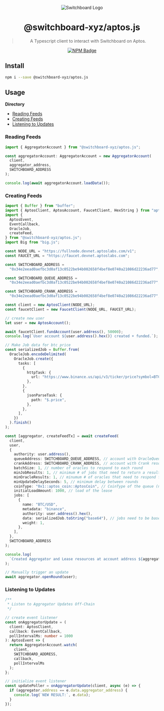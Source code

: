 <div align="center">

![Switchboard Logo](https://github.com/switchboard-xyz/sbv2-core/raw/main/website/static/img/icons/switchboard/avatar.png)

# @switchboard-xyz/aptos.js

> A Typescript client to interact with Switchboard on Aptos.

[![NPM Badge](https://img.shields.io/github/package-json/v/switchboard-xyz/sbv2-aptos?color=red&filename=javascript%2Faptos.js%2Fpackage.json&label=%40switchboard-xyz%2Faptos.js&logo=npm)](https://www.npmjs.com/package/@switchboard-xyz/aptos.js)

</div>

## Install

```bash
npm i --save @switchboard-xyz/aptos.js
```

## Usage

**Directory**

- [Reading Feeds](#reading-feeds)
- [Creating Feeds](#creating-feeds)
- [Listening to Updates](#listening-to-updates)

### Reading Feeds

```ts
import { AggregatorAccount } from "@switchboard-xyz/aptos.js";

const aggregatorAccount: AggregatorAccount = new AggregatorAccount(
  client,
  aggregator_address,
  SWITCHBOARD_ADDRESS
);

console.log(await aggregatorAccount.loadData());
```

### Creating Feeds

```ts
import { Buffer } from "buffer";
import { AptosClient, AptosAccount, FaucetClient, HexString } from "aptos";
import {
  AptosEvent,
  EventCallback,
  OracleJob,
  createFeed,
} from "@switchboard-xyz/aptos.js";
import Big from "big.js";

const NODE_URL = "https://fullnode.devnet.aptoslabs.com/v1";
const FAUCET_URL = "https://faucet.devnet.aptoslabs.com";

const SWITCHBOARD_ADDRESS =
  "0x34e2eead0aefbc3d0af13c0522be94b002658f4bef8e0740a21086d22236ad77";

const SWITCHBOARD_QUEUE_ADDRESS =
  "0x34e2eead0aefbc3d0af13c0522be94b002658f4bef8e0740a21086d22236ad77";

const SWITCHBOARD_CRANK_ADDRESS =
  "0x34e2eead0aefbc3d0af13c0522be94b002658f4bef8e0740a21086d22236ad77";

const client = new AptosClient(NODE_URL);
const faucetClient = new FaucetClient(NODE_URL, FAUCET_URL);

// create new user
let user = new AptosAccount();

await faucetClient.fundAccount(user.address(), 50000);
console.log(`User account ${user.address().hex()} created + funded.`);

// Make Job data for btc price
const serializedJob = Buffer.from(
  OracleJob.encodeDelimited(
    OracleJob.create({
      tasks: [
        {
          httpTask: {
            url: "https://www.binance.us/api/v3/ticker/price?symbol=BTCUSD",
          },
        },
        {
          jsonParseTask: {
            path: "$.price",
          },
        },
      ],
    })
  ).finish()
);

const [aggregator, createFeedTx] = await createFeed(
  client,
  user,
  {
    authority: user.address(),
    queueAddress: SWITCHBOARD_QUEUE_ADDRESS, // account with OracleQueue resource
    crankAddress: SWITCHBOARD_CRANK_ADDRESS, // account with Crank resource
    batchSize: 1, // number of oracles to respond to each round
    minJobResults: 1, // minimum # of jobs that need to return a result
    minOracleResults: 1, // minumum # of oracles that need to respond for a result
    minUpdateDelaySeconds: 5, // minimum delay between rounds
    coinType: "0x1::aptos_coin::AptosCoin", // CoinType of the queue (now only AptosCoin)
    initialLoadAmount: 1000, // load of the lease
    jobs: [
      {
        name: "BTC/USD",
        metadata: "binance",
        authority: user.address().hex(),
        data: serializedJob.toString("base64"), // jobs need to be base64 encoded strings
        weight: 1,
      },
    ],
  },
  SWITCHBOARD_ADDRESS
);

console.log(
  `Created Aggregator and Lease resources at account address ${aggregator.address}. Tx hash ${createFeedTx}`
);

// Manually trigger an update
await aggregator.openRound(user);
```

### Listening to Updates

```ts
/**
 * Listen to Aggregator Updates Off-Chain
 */

// create event listener
const onAggregatorUpdate = (
  client: AptosClient,
  callback: EventCallback,
  pollIntervalMs: number = 1000
): AptosEvent => {
  return AggregatorAccount.watch(
    client,
    SWITCHBOARD_ADDRESS,
    callback,
    pollIntervalMs
  );
};

// initialize event listener
const updatePoller = onAggregatorUpdate(client, async (e) => {
  if (aggregator.address == e.data.aggregator_address) {
    console.log(`NEW RESULT:`, e.data);
  }
});
```
